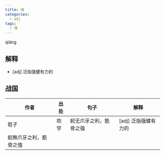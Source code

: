 ```yaml
---
title: 强
categories:
  - adj
tags:
  - 强
---
```


qiáng
<!-- more -->

## 解释
* [adj] 泛指强健有力的

## 战国

作者|出处|句子|解释
---|---|---|---
荀子|劝学|蚓无爪牙之利，筋骨之强|[adj] 泛指强健有力的
 |蚓無爪牙之利，筋骨之強|
